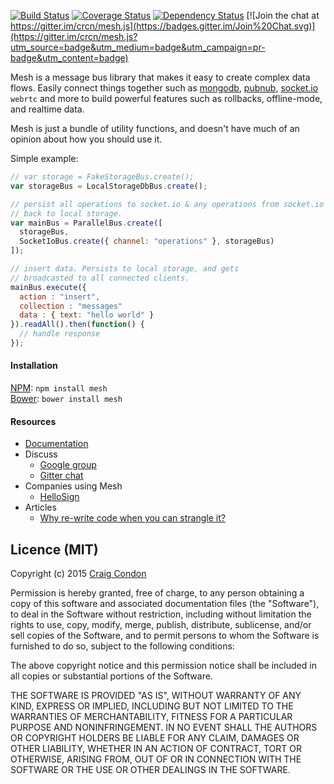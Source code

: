 [![Build Status](https://travis-ci.org/crcn/mesh.js.svg)](https://travis-ci.org/crcn/mesh.js) [![Coverage Status](https://coveralls.io/repos/crcn/mesh.js/badge.svg?branch=master)](https://coveralls.io/r/crcn/mesh.js?branch=master) [![Dependency Status](https://david-dm.org/crcn/mesh.js.svg)](https://david-dm.org/crcn/mesh.js) [![Join the chat at https://gitter.im/crcn/mesh.js](https://badges.gitter.im/Join%20Chat.svg)](https://gitter.im/crcn/mesh.js?utm_source=badge&utm_medium=badge&utm_campaign=pr-badge&utm_content=badge)

Mesh is a message bus library that makes it easy to create complex data flows. Easily connect things together such as [mongodb](https://www.mongodb.org/), [pubnub](http://pubnub.com/), [socket.io](http://socket.io/) `webrtc` and more to build powerful features such as rollbacks, offline-mode, and realtime data.

Mesh is just a bundle of utility functions, and doesn't have much of an opinion about how you should use it.

Simple example:

```javascript
// var storage = FakeStorageBus.create();
var storageBus = LocalStorageDbBus.create();

// persist all operations to socket.io & any operations from socket.io
// back to local storage.
var mainBus = ParallelBus.create([
  storageBus,
  SocketIoBus.create({ channel: "operations" }, storageBus)
]);

// insert data. Persists to local storage, and gets
// broadcasted to all connected clients.
mainBus.execute({
  action : "insert",
  collection : "messages"
  data : { text: "hello world" }
}).readAll().then(function() {
  // handle response
});
```

#### Installation

[NPM](https://www.npmjs.com/): `npm install mesh` <br />
[Bower](http://bower.io/): `bower install mesh`

#### Resources

- [Documentation](https://github.com/crcn/mesh.js/tree/master/docs)
- Discuss
  - [Google group](https://groups.google.com/forum/#!forum/meshjs)
  - [Gitter chat](https://gitter.im/crcn/mesh.js)
- Companies using Mesh
  - [HelloSign](https://www.hellosign.com/)
- Articles
  - [Why re-write code when you can strangle it?](http://blog.hellosign.com/why-rewrite-your-code-when-you-can-strangle-it/)

## Licence (MIT)

Copyright (c) 2015 [Craig Condon](http://craigjefferds.com)

Permission is hereby granted, free of charge, to any person obtaining
a copy of this software and associated documentation files (the
"Software"), to deal in the Software without restriction, including
without limitation the rights to use, copy, modify, merge, publish,
distribute, sublicense, and/or sell copies of the Software, and to
permit persons to whom the Software is furnished to do so, subject to
the following conditions:

The above copyright notice and this permission notice shall be
included in all copies or substantial portions of the Software.

THE SOFTWARE IS PROVIDED "AS IS", WITHOUT WARRANTY OF ANY KIND,
EXPRESS OR IMPLIED, INCLUDING BUT NOT LIMITED TO THE WARRANTIES OF
MERCHANTABILITY, FITNESS FOR A PARTICULAR PURPOSE AND
NONINFRINGEMENT. IN NO EVENT SHALL THE AUTHORS OR COPYRIGHT HOLDERS BE
LIABLE FOR ANY CLAIM, DAMAGES OR OTHER LIABILITY, WHETHER IN AN ACTION
OF CONTRACT, TORT OR OTHERWISE, ARISING FROM, OUT OF OR IN CONNECTION
WITH THE SOFTWARE OR THE USE OR OTHER DEALINGS IN THE SOFTWARE.
